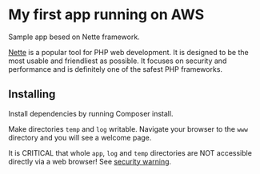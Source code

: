 My first app running on AWS
=============

Sample app besed on Nette framework.

[Nette](http://nette.org) is a popular tool for PHP web development.
It is designed to be the most usable and friendliest as possible. It focuses
on security and performance and is definitely one of the safest PHP frameworks.


Installing
---------- 

Install dependencies by running Composer install.

Make directories `temp` and `log` writable. Navigate your browser
to the `www` directory and you will see a welcome page.

It is CRITICAL that whole `app`, `log` and `temp` directories are NOT accessible
directly via a web browser! See [security warning](http://nette.org/security-warning).
